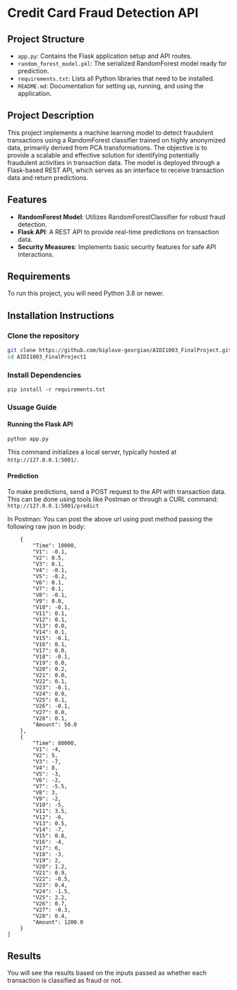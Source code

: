 # Credit Card Fraud Detection API

## Project Structure
- `app.py`: Contains the Flask application setup and API routes.
- `random_forest_model.pkl`: The serialized RandomForest model ready for prediction.
- `requirements.txt`: Lists all Python libraries that need to be installed.
- `README.md`: Documentation for setting up, running, and using the application.

## Project Description
This project implements a machine learning model to detect fraudulent transactions using a RandomForest classifier trained on highly anonymized data, primarily derived from PCA transformations. The objective is to provide a scalable and effective solution for identifying potentially fraudulent activities in transaction data. The model is deployed through a Flask-based REST API, which serves as an interface to receive transaction data and return predictions.

## Features
- **RandomForest Model**: Utilizes RandomForestClassifier for robust fraud detection.
- **Flask API**: A REST API to provide real-time predictions on transaction data.
- **Security Measures**: Implements basic security features for safe API interactions.

## Requirements
To run this project, you will need Python 3.8 or newer.

## Installation Instructions

### Clone the repository
```bash
git clone https://github.com/biplove-georgian/AIDI1003_FinalProject.git
cd AIDI1003_FinalProject1
```

### Install Dependencies
```pip install -r requirements.txt```

### Usuage Guide

#### Running the Flask API
```python app.py```

This command initializes a local server, typically hosted at ```http://127.0.0.1:5001/```.

#### Prediction
To make predictions, send a POST request to the API with transaction data. This can be done using tools like Postman or through a CURL command:
```http://127.0.0.1:5001/predict```

In Postman:
You can post the above url using post method passing the following raw json in body:
```[
    {
        "Time": 10000,
        "V1": -0.1,
        "V2": 0.5,
        "V3": 0.1,
        "V4": -0.1,
        "V5": -0.2,
        "V6": 0.1,
        "V7": 0.1,
        "V8": -0.1,
        "V9": 0.0,
        "V10": -0.1,
        "V11": 0.1,
        "V12": 0.1,
        "V13": 0.0,
        "V14": 0.1,
        "V15": -0.1,
        "V16": 0.1,
        "V17": 0.0,
        "V18": -0.1,
        "V19": 0.0,
        "V20": 0.2,
        "V21": 0.0,
        "V22": 0.1,
        "V23": -0.1,
        "V24": 0.0,
        "V25": 0.1,
        "V26": -0.1,
        "V27": 0.0,
        "V28": 0.1,
        "Amount": 50.0
    },
    {
        "Time": 80000,
        "V1": -4,
        "V2": 5,
        "V3": -7,
        "V4": 8,
        "V5": -3,
        "V6": -2,
        "V7": -5.5,
        "V8": 3,
        "V9": -2,
        "V10": -5,
        "V11": 3.5,
        "V12": -6,
        "V13": 0.5,
        "V14": -7,
        "V15": 0.8,
        "V16": -4,
        "V17": 6,
        "V18": -3,
        "V19": 2,
        "V20": 1.2,
        "V21": 0.9,
        "V22": -0.5,
        "V23": 0.4,
        "V24": -1.5,
        "V25": 2.2,
        "V26": 0.7,
        "V27": -0.3,
        "V28": 0.4,
        "Amount": 1200.0
    }
]
```

## Results
You will see the results based on the inputs passed as whether each transaction is classified as fraud or not.




